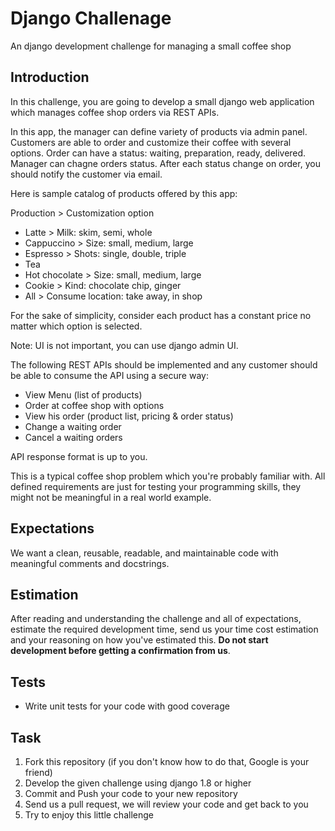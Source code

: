 # Django Challenage

An django development challenge for managing a small coffee shop

## Introduction 
In this challenge, you are going to develop a small django web application which manages coffee shop orders via REST APIs.

In this app, the manager can define variety of products via admin panel. Customers 
are able to order and customize their coffee with several options. Order can have a 
status: waiting, preparation, ready, delivered. Manager can chagne orders status. 
After each status change on order, you should notify the customer via email.

Here is sample catalog of products offered by this app:

Production > Customization option

- Latte >	Milk: skim, semi, whole
- Cappuccino > Size: small, medium, large
- Espresso > Shots: single, double, triple
- Tea
- Hot chocolate > Size: small, medium, large
- Cookie > Kind: chocolate chip, ginger
- All > Consume location: take away, in shop

For the sake of simplicity, consider each product has a constant price no matter which option is selected.

Note: UI is not important, you can use django admin UI.

The following REST APIs should be implemented and any customer should be able to consume the API 
using a secure way:

- View Menu (list of products)
- Order at coffee shop with options
- View his order (product list, pricing & order status)
- Change a waiting order
- Cancel a waiting orders

API response format is up to you.

This is a typical coffee shop problem which you're probably familiar with.
All defined requirements are just for testing your programming skills, they 
might not be meaningful in a real world example.

## Expectations

We want a clean, reusable, readable, and maintainable code with meaningful comments and docstrings.

## Estimation

After reading and understanding the challenge and all of expectations, estimate the required development time, send us your time cost estimation and your reasoning on how you've estimated 
this. **Do not start development before getting a confirmation from us**.

## Tests

- Write unit tests for your code with good coverage

## Task

1. Fork this repository (if you don't know how to do that, Google is your friend)
2. Develop the given challenge using django 1.8 or higher
3. Commit and Push your code to your new repository
4. Send us a pull request, we will review your code and get back to you
5. Try to enjoy this little challenge
